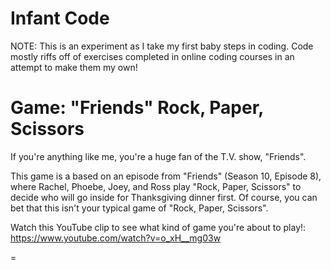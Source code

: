 Infant Code
==========

NOTE: This is an experiment as I take my first baby steps in coding. Code mostly riffs off of exercises completed in online coding courses in an attempt to make them my own!

Game: "Friends" Rock, Paper, Scissors
==========

If you're anything like me, you're a huge fan of the T.V. show, "Friends".

This game is a based on an episode from "Friends" (Season 10, Episode 8), where Rachel, Phoebe, Joey, and Ross play "Rock, Paper, Scissors" to decide who will go inside for Thanksgiving dinner first. Of course, you can bet that this isn't your typical game of "Rock, Paper, Scissors". 

Watch this YouTube clip to see what kind of game you're about to play!: https://www.youtube.com/watch?v=o_xH__mg03w

=
